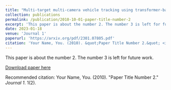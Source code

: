```yaml
---
title: "Multi-target multi-camera vehicle tracking using transformer-based camera link model and spatial-temporal information"
collection: publications
permalink: /publication/2010-10-01-paper-title-number-2
excerpt: 'This paper is about the number 2. The number 3 is left for future work.'
date: 2023-01-18
venue: 'Journal 1'
paperurl: 'https://arxiv.org/pdf/2301.07805.pdf'
citation: 'Your Name, You. (2010). &quot;Paper Title Number 2.&quot; <i>Journal 1</i>. 1(2).'
---
```

This paper is about the number 2. The number 3 is left for future work.

[Download paper here](http://academicpages.github.io/files/2301.07805.pdf)

Recommended citation: Your Name, You. (2010). "Paper Title Number 2." <i>Journal 1</i>. 1(2).